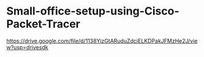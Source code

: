 # Small-office-setup-using-Cisco-Packet-Tracer
https://drive.google.com/file/d/1138YizGtARuduZdciELKDPakJFMzHe2J/view?usp=drivesdk
